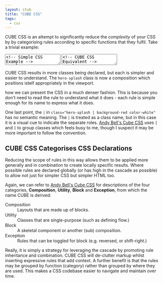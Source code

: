 ```yaml
---
layout: stub
title: "CUBE CSS"
tags:
  - css
---
```

CUBE CSS is an attempt to significantly reduce the *complexity* of your CSS by
by categorising rules according to specific functions that they fulfil. Take a
trivial example:

<div class="side-by-side">
  <textarea>
<!-- Simple CSS Example -->
<style>
.hero-splash {
  width: 100%; height: 50vh;
  font-family: sans-serif; font-size: 2em;
  background-color: red; color: white;
}
.next { background-color: red; color: yellow; }
</style>
<div class="hero-splash">
  <p>Hero Splash</p>
</div>
<div class="next">
  <p>Next</p>
</div>
  </textarea>
  <textarea>
<!-- CUBE CSS Equivalent -->
<style>
:root { font-family: sans-serif; }
.background-red { background-color: red; }
.color-white { color: white; }
.color-yellow { color: yellow; }
.hero-splash { width: 100%; height: 50vh; font-size: 2em; }
</style>
<div class="hero-splash | background-red color-white">
  <p>Hero Splash</p>
</div>
<div class="background-red color-yellow">
  <p>Next</p>
</div>
  </textarea>
</div>

CUBE CSS results in more classes being declared, but each is simpler and easier
to understand. The `hero-splash` class is now a composition which positions
istelf appropriately in the viewport. 

how we can present the CSS in a much denser fashion. This is because you don't
need to read the rule to understand what it does - each rule is simple enough
for its name to express what it does.

One last point, the `|` in `class="hero-splash | background-red color-white"`
has no semantic meaning. The `|` is treated as a class name, but in this case
it is a visual cue to indicate the separate roles.
[Andy Bell's Cube CSS](https://cube.fyi/) uses `[` and `]` to group classes
which feels busy to me, though I suspect it may be more important to follow the
convention.

## CUBE CSS Categorises CSS Declarations
Reducing the scope of rules in this way allows them to be applied more
generally and in combination to create locally specific results. Where possible
rules are declared globally (or has high in the cascade as possible) to allow
not just for simpler CSS but simpler HTML too.

Again, we can refer to [Andy Bell's Cube CSS](https://cube.fyi/) for
descriptions of the four categories,
**Composition**, **Utility**, **Block** and **Exception**, from which the name
CUBE is derived:

<dl class="acrostic">
  <dt>Composition</dt>
  <dd>Layouts that are made up of blocks.</dd>
  <dt>Utility</dt>
  <dd>Classes that are single-purpose (such as defining flow.)</dd>
  <dt>Block</dt>
  <dd>A skeletal component or another (sub) composition.</dd>
  <dt>Exception</dt>
  <dd>Rules that can be toggled for block (e.g. reversed, or shift-right.)</dd>
</dl>

Really, it is simply a strategy for leveraging the cascade by promoting rule
inheritance and combination. CUBE CSS will de-clutter markup whilst inserting
expressive rules that add context. A further benefit is that the rules may be
grouped by function (category) rather than grouped by where they are used. This
makes a CSS codebase easier to navigate and maintain over time.

